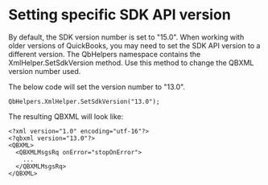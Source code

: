 # Setting specific SDK API version

By default, the SDK version number is set to "15.0".  When working with older versions of QuickBooks, you may need to set the SDK API version to a different version.  The QbHelpers namespace contains the XmlHelper.SetSdkVersion method.  Use this method to change the QBXML version number used.

The below code will set the version number to "13.0".

```
QbHelpers.XmlHelper.SetSdkVersion("13.0");
```

The resulting QBXML will look like:
```
<?xml version="1.0" encoding="utf-16"?>
<?qbxml version="13.0"?>
<QBXML>
  <QBXMLMsgsRq onError="stopOnError">
    ...
  </QBXMLMsgsRq>
</QBXML>
```

